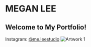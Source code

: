 # MEGAN LEE
## Welcome to My Portfolio!
Instagram: [@me.leestudio](https://instagram.com/m.leestudio?igshid=YmMyMTA2M2Y=)
![Artwork 1](file:///Users/apple/Downloads/IG%20@meganyleeart.jpeg)
